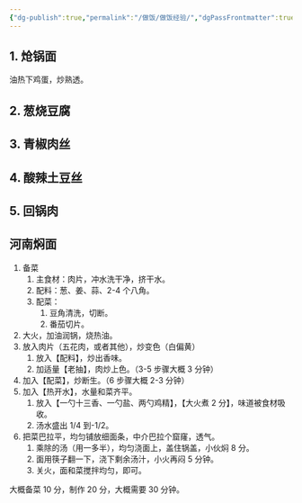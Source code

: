 ```yaml
---
{"dg-publish":true,"permalink":"/做饭/做饭经验/","dgPassFrontmatter":true}
---
```



## 1. 炝锅面

油热下鸡蛋，炒熟透。

## 2. 葱烧豆腐

## 3. 青椒肉丝

## 4. 酸辣土豆丝

## 5. 回锅肉


## 河南焖面

1. 备菜
	1. 主食材：肉片，冲水洗干净，挤干水。
	2. 配料：葱、姜、蒜、2-4 个八角。
	3. 配菜：
		1. 豆角清洗，切断。
		2. 番茄切片。
2. 大火，加油润锅，烧热油。
3. 放入肉片（五花肉，或者其他），炒变色（白偏黄）
	1. 放入【配料】，炒出香味。
	2. 加适量【老抽】，肉炒上色。（3-5 步骤大概 3 分钟）
4. 加入【配菜】，炒断生。（6 步骤大概 2-3 分钟）
5. 加入【热开水】，水量和菜齐平。
	1. 放入【一勺十三香、一勺盐、两勺鸡精】，【大火煮 2 分】，味道被食材吸收。
	2. 汤水盛出 1/4 到-1/2。
6. 把菜巴拉平，均匀铺放细面条，中介巴拉个窟窿，透气。
	1. 乘除的汤（用一多半），均匀浇面上，盖住锅盖，小伙焖 8 分。
	2. 面用筷子翻一下，浇下剩余汤汁，小火再闷 5 分钟。
	3. 关火，面和菜搅拌均匀，即可。

大概备菜 10 分，制作 20 分，大概需要 30 分钟。